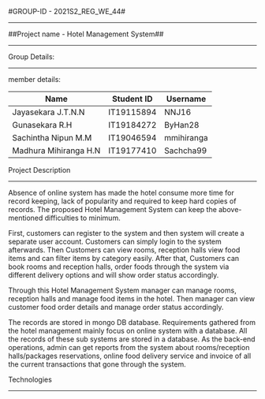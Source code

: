 #GROUP-ID - 2021S2_REG_WE_44#
<hr />
##Project name - Hotel Management System##

<hr />
Group Details:<br />
<hr />
member details:

| Name  | Student ID | Username |
| ------------- | ------------- | ------------- |
| Jayasekara J.T.N.N  | IT19115894  | NNJ16  |
| Gunasekara R.H  | IT19184272  | ByHan28  |
| Sachintha Nipun M.M  | IT19046594  | mmihiranga  |
| Madhura Mihiranga H.N  | IT19177410  | Sachcha99  |

Project Description
<hr />
Absence of online system has made the hotel consume more time for record keeping, lack of popularity and required to keep hard copies of records. The proposed Hotel Management System can keep the above-mentioned difficulties to minimum.   

First, customers can register to the system and then system will create a separate user account. Customers can simply login to the system afterwards. Then Customers can view rooms, reception halls view food items and can filter items by category easily. After that, Customers can book rooms and reception halls, order foods through the system via different delivery options and will show order status accordingly. 

Through this Hotel Management System manager can manage rooms, reception halls and manage food items in the hotel. Then manager can view customer food order details and manage order status accordingly. 

The records are stored in mongo DB database. Requirements gathered from the hotel management mainly focus on online system with a database. All the records of these sub systems are stored in a database.   As the back-end operations, admin can get reports from the system about rooms/reception halls/packages reservations, online food delivery service and invoice of all the current transactions that gone through the system.

Technologies
<hr />
